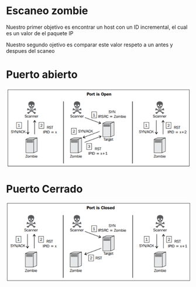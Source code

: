 # Escaneo zombie #

Nuestro primer objetivo es encontrar un host con un ID incremental, el cual es un valor de el paquete IP
 
Nuestro segundo ojetivo es comparar este valor respeto a un antes y despues del scaneo

# Puerto abierto #

![alt-text](img/7.png) 
   
# Puerto Cerrado #

![alt-text](img/9.png)
